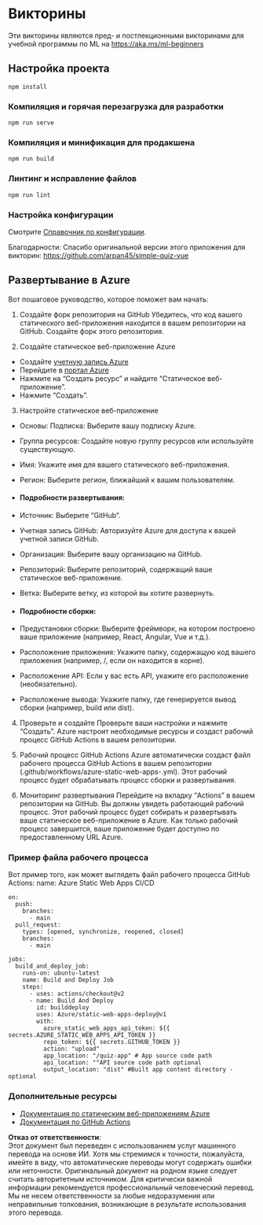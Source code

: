 # Викторины

Эти викторины являются пред- и постлекционными викторинами для учебной программы по ML на https://aka.ms/ml-beginners

## Настройка проекта

```
npm install
```

### Компиляция и горячая перезагрузка для разработки

```
npm run serve
```

### Компиляция и минификация для продакшена

```
npm run build
```

### Линтинг и исправление файлов

```
npm run lint
```

### Настройка конфигурации

Смотрите [Справочник по конфигурации](https://cli.vuejs.org/config/).

Благодарности: Спасибо оригинальной версии этого приложения для викторин: https://github.com/arpan45/simple-quiz-vue

## Развертывание в Azure

Вот пошаговое руководство, которое поможет вам начать:

1. Создайте форк репозитория на GitHub
Убедитесь, что код вашего статического веб-приложения находится в вашем репозитории на GitHub. Создайте форк этого репозитория.

2. Создайте статическое веб-приложение Azure
- Создайте [учетную запись Azure](http://azure.microsoft.com)
- Перейдите в [портал Azure](https://portal.azure.com) 
- Нажмите на “Создать ресурс” и найдите “Статическое веб-приложение”.
- Нажмите “Создать”.

3. Настройте статическое веб-приложение
- Основы: Подписка: Выберите вашу подписку Azure.
- Группа ресурсов: Создайте новую группу ресурсов или используйте существующую.
- Имя: Укажите имя для вашего статического веб-приложения.
- Регион: Выберите регион, ближайший к вашим пользователям.

- #### Подробности развертывания:
- Источник: Выберите “GitHub”.
- Учетная запись GitHub: Авторизуйте Azure для доступа к вашей учетной записи GitHub.
- Организация: Выберите вашу организацию на GitHub.
- Репозиторий: Выберите репозиторий, содержащий ваше статическое веб-приложение.
- Ветка: Выберите ветку, из которой вы хотите развернуть.

- #### Подробности сборки:
- Предустановки сборки: Выберите фреймворк, на котором построено ваше приложение (например, React, Angular, Vue и т.д.).
- Расположение приложения: Укажите папку, содержащую код вашего приложения (например, /, если он находится в корне).
- Расположение API: Если у вас есть API, укажите его расположение (необязательно).
- Расположение вывода: Укажите папку, где генерируется вывод сборки (например, build или dist).

4. Проверьте и создайте
Проверьте ваши настройки и нажмите “Создать”. Azure настроит необходимые ресурсы и создаст рабочий процесс GitHub Actions в вашем репозитории.

5. Рабочий процесс GitHub Actions
Azure автоматически создаст файл рабочего процесса GitHub Actions в вашем репозитории (.github/workflows/azure-static-web-apps-<name>.yml). Этот рабочий процесс будет обрабатывать процесс сборки и развертывания.

6. Мониторинг развертывания
Перейдите на вкладку “Actions” в вашем репозитории на GitHub.
Вы должны увидеть работающий рабочий процесс. Этот рабочий процесс будет собирать и развертывать ваше статическое веб-приложение в Azure.
Как только рабочий процесс завершится, ваше приложение будет доступно по предоставленному URL Azure.

### Пример файла рабочего процесса

Вот пример того, как может выглядеть файл рабочего процесса GitHub Actions:
name: Azure Static Web Apps CI/CD
```
on:
  push:
    branches:
      - main
  pull_request:
    types: [opened, synchronize, reopened, closed]
    branches:
      - main

jobs:
  build_and_deploy_job:
    runs-on: ubuntu-latest
    name: Build and Deploy Job
    steps:
      - uses: actions/checkout@v2
      - name: Build And Deploy
        id: builddeploy
        uses: Azure/static-web-apps-deploy@v1
        with:
          azure_static_web_apps_api_token: ${{ secrets.AZURE_STATIC_WEB_APPS_API_TOKEN }}
          repo_token: ${{ secrets.GITHUB_TOKEN }}
          action: "upload"
          app_location: "/quiz-app" # App source code path
          api_location: ""API source code path optional
          output_location: "dist" #Built app content directory - optional
```

### Дополнительные ресурсы
- [Документация по статическим веб-приложениям Azure](https://learn.microsoft.com/azure/static-web-apps/getting-started)
- [Документация по GitHub Actions](https://docs.github.com/actions/use-cases-and-examples/deploying/deploying-to-azure-static-web-app)

**Отказ от ответственности**:  
Этот документ был переведен с использованием услуг машинного перевода на основе ИИ. Хотя мы стремимся к точности, пожалуйста, имейте в виду, что автоматические переводы могут содержать ошибки или неточности. Оригинальный документ на родном языке следует считать авторитетным источником. Для критически важной информации рекомендуется профессиональный человеческий перевод. Мы не несем ответственности за любые недоразумения или неправильные толкования, возникающие в результате использования этого перевода.
